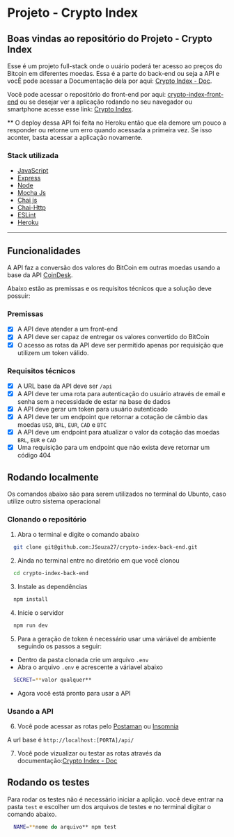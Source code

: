 # Projeto - Crypto Index

## Boas vindas ao repositório do Projeto - Crypto Index

Esse é um projeto full-stack onde o uuário poderá ter acesso
ao preços do Bitcoin em diferentes moedas.
Essa é a parte do back-end ou seja a API e vocÊ pode acessar a Documentação
dela por aqui: [Crypto Index - Doc](https://crypto-index-back-end.herokuapp.com/api/docs/).

Você pode acessar o repositório do front-end por aqui: [crypto-index-front-end](https://github.com/JSouza27/crypto-index-front-end)
ou se desejar ver a aplicação rodando no seu navegador ou smartphone
acesse esse link: [Crypto Index](https://crypto-index-front-end.vercel.app/login).

** O deploy dessa API foi feita no Heroku então que ela demore um pouco a responder ou retorne um erro quando acessada
a primeira vez. Se isso aconter, basta acessar a aplicação novamente.


### Stack utilizada

- [JavaScript](https://developer.mozilla.org/pt-BR/docs/Web/JavaScript)
- [Express](https://expressjs.com/pt-br/)
- [Node](https://nodejs.dev/)
- [Mocha Js](https://mochajs.org/)
- [Chai js](https://www.chaijs.com/)
- [Chai-Http](https://www.chaijs.com/plugins/chai-http/)
- [ESLint](https://eslint.org/)
- [Heroku](https://www.heroku.com)


---




## Funcionalidades

A API faz a conversão dos valores do BitCoin em outras moedas
usando a base da API [CoinDesk](https://www.coindesk.com/).

Abaixo estão as premissas e os requisitos técnicos que a solução
deve possuir:

### Premissas

- [x] A API deve atender a um front-end
- [x] A API deve ser capaz de entregar os valores convertido do BitCoin
- [x] O acesso as rotas da API deve ser permitido apenas por requisição
que utilizem um token válido.

### Requisitos técnicos

- [x] A URL base da API deve ser `/api`
- [x] A API deve ter uma rota para autenticação do usuário através de email e senha
sem a necessidade de estar na base de dados
- [x] A API deve gerar um token para usuário autenticado
- [x] A API deve ter um endpoint que retornar a cotação de câmbio das moedas `USD`,
`BRL`, `EUR`, `CAD` e `BTC`
- [x] A API deve um endpoint para atualizar o valor da cotação das moedas
`BRL`, `EUR` e `CAD`
- [x] Uma requisição para um endpoint que não exista deve retornar um código 404
## Rodando localmente

Os comandos abaixo são para serem utilizados no terminal 
do Ubunto, caso utilize outro sistema operacional 

### Clonando o repositório

1. Abra o terminal e digite o comando abaixo

```bash
  git clone git@github.com:JSouza27/crypto-index-back-end.git
```

2. Ainda no terminal entre no diretório em que você clonou

```bash
  cd crypto-index-back-end
```

3. Instale as dependências

```bash
  npm install
```

4. Inicie o servidor

```bash
  npm run dev
```

5. Para a geração de token é necessário usar uma váriável de ambiente
seguindo os passos a seguir:

- Dentro da pasta clonada crie um arquivo `.env`
- Abra o arquivo `.env` e acrescente a váriavel abaixo

```bash
  SECRET=**valor qualquer**
```
- Agora você está pronto para usar a API

### Usando a API

6. Você pode acessar as rotas pelo [Postaman](https://www.postman.com/)
ou [Insomnia](https://insomnia.rest/download)

A url base é `http://localhost:[PORTA]/api/`

7. Você pode vizualizar ou testar as rotas através da documentação:[Crypto Index - Doc](https://crypto-index-back-end.herokuapp.com/api/docs/)
## Rodando os testes

Para rodar os testes não é necessário iniciar a aplição.
você deve entrar na pasta `test` e escolher um dos arquivos de testes
e no terminal digitar o comando abaixo.


```bash
  NAME=**nome do arquivo** npm test
```
